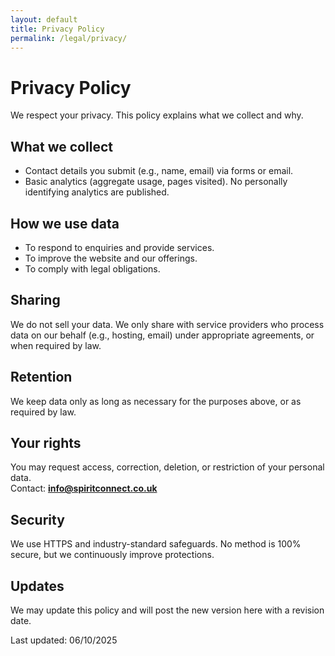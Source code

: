 ```yaml
---
layout: default
title: Privacy Policy
permalink: /legal/privacy/
---
```


# Privacy Policy

We respect your privacy. This policy explains what we collect and why.

## What we collect
- Contact details you submit (e.g., name, email) via forms or email.
- Basic analytics (aggregate usage, pages visited). No personally identifying analytics are published.

## How we use data
- To respond to enquiries and provide services.
- To improve the website and our offerings.
- To comply with legal obligations.

## Sharing
We do not sell your data. We only share with service providers who process data on our behalf (e.g., hosting, email) under appropriate agreements, or when required by law.

## Retention
We keep data only as long as necessary for the purposes above, or as required by law.

## Your rights
You may request access, correction, deletion, or restriction of your personal data.  
Contact: **info@spiritconnect.co.uk**

## Security
We use HTTPS and industry-standard safeguards. No method is 100% secure, but we continuously improve protections.

## Updates
We may update this policy and will post the new version here with a revision date.

Last updated: 06/10/2025
